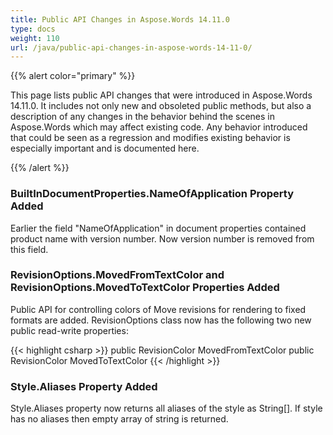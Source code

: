 ```yaml
---
title: Public API Changes in Aspose.Words 14.11.0
type: docs
weight: 110
url: /java/public-api-changes-in-aspose-words-14-11-0/
---
```


{{% alert color="primary" %}} 

This page lists public API changes that were introduced in Aspose.Words 14.11.0. It includes not only new and obsoleted public methods, but also a description of any changes in the behavior behind the scenes in Aspose.Words which may affect existing code. Any behavior introduced that could be seen as a regression and modifies existing behavior is especially important and is documented here.

{{% /alert %}} 
### **BuiltInDocumentProperties.NameOfApplication Property Added**
Earlier the field "NameOfApplication" in document properties contained product name with version number. Now version number is removed from this field.
### **RevisionOptions.MovedFromTextColor and RevisionOptions.MovedToTextColor Properties Added**
Public API for controlling colors of Move revisions for rendering to fixed formats are added. RevisionOptions class now has the following two new public read-write properties:

{{< highlight csharp >}}
public RevisionColor MovedFromTextColor
public RevisionColor MovedToTextColor
{{< /highlight >}}
### **Style.Aliases Property Added**
Style.Aliases property now returns all aliases of the style as String[]. If style has no aliases then empty array of string is returned.
